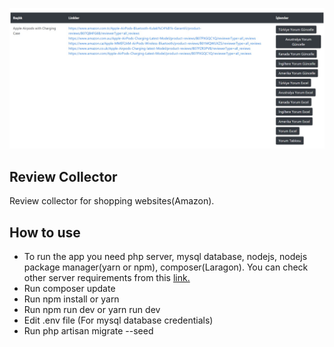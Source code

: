 <p align="center"><img src="app.jpeg"></p>

## Review Collector

Review collector for shopping websites(Amazon).


## How to use

- To run the app you need php server, mysql database, nodejs, nodejs package manager(yarn or npm), composer(Laragon). You can check other server requirements from this <a href="https://laravel.com/docs/7.x#server-requirements">link.</a>
- Run composer update
- Run npm install or yarn
- Run npm run dev or yarn run dev
- Edit .env file (For mysql database credentials)
- Run php artisan migrate --seed

